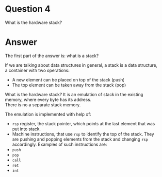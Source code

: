 # Question 4  

What is the hardware stack?

# Answer 

The first part of the answer is: what is a stack?

If we are talking about data structures in general, a stack is a data
structure, a container with two operations:

* A new element can be placed on top of the stack (push)
* The top element can be taken away from the stack (pop)

What is the hardware stack? It is an emulation of stack in the existing memory,
where every byte has its address.  
There is no a separate stack memory. 

The emulation is implemented with help of:
* `rsp` register, the stack pointer, which points at the last element that was
  put into stack.
* Machine instructions, that use `rsp` to identify the top of the stack. They
are pushing and popping elements from the stack and changing `rsp` accordingly.
Examples of such instructions are:
* `push`
* `pop`
* `call`
* `ret`
* `int`
